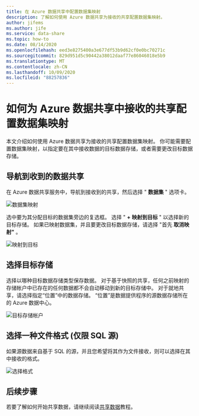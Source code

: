 ```yaml
---
title: 在 Azure 数据共享中配置数据集映射
description: 了解如何使用 Azure 数据共享为接收的共享配置数据集映射。
author: jifems
ms.author: jife
ms.service: data-share
ms.topic: how-to
ms.date: 08/14/2020
ms.openlocfilehash: eed3e8275400a3e677df53b9d62cf0e0bc70271c
ms.sourcegitcommit: 829d951d5c90442a38012daaf77e86046018e5b9
ms.translationtype: MT
ms.contentlocale: zh-CN
ms.lasthandoff: 10/09/2020
ms.locfileid: "88257836"
---
```

# <a name="how-to-configure-a-dataset-mapping-for-a-received-share-in-azure-data-share"></a>如何为 Azure 数据共享中接收的共享配置数据集映射

本文介绍如何使用 Azure 数据共享为接收的共享配置数据集映射。 你可能需要配置数据集映射，以指定要在其中接收数据的目标数据存储，或者需要更改目标数据存储。

## <a name="navigate-to-a-received-data-share"></a>导航到收到的数据共享

在 Azure 数据共享服务中，导航到接收到的共享，然后选择 " **数据集** " 选项卡。 

![数据集映射](./media/dataset-mapping.png "数据集映射") 

选中要为其分配目标的数据集旁边的复选框。 选择 " **+ 映射到目标** " 以选择新的目标存储。 如果已映射数据集，并且要更改目标数据存储，请选择 "首先 **取消映射"** 。

![映射到目标](./media/dataset-map-target.png "映射到目标") 

## <a name="select-a-target-store"></a>选择目标存储

选择以哪种目标数据存储类型保存数据。 对于基于快照的共享，任何之前映射的存储帐户中已存在的任何数据都不会自动移动到新的目标存储中。 对于就地共享，请选择指定“位置”中的数据存储。 “位置”是数据提供程序的源数据存储所在的 Azure 数据中心。

![目标存储帐户](./media/dataset-map-target-sql.png "目标存储") 

## <a name="select-a-file-format-sql-sources-only"></a>选择一种文件格式 (仅限 SQL 源) 

如果源数据来自基于 SQL 的源，并且您希望将其作为文件接收，则可以选择在其中接收的格式。 

![选择格式](./media/sql-file-formats.png "SQL 文件格式")

## <a name="next-steps"></a>后续步骤

若要了解如何开始共享数据，请继续阅读[共享数据](share-your-data.md)教程。




